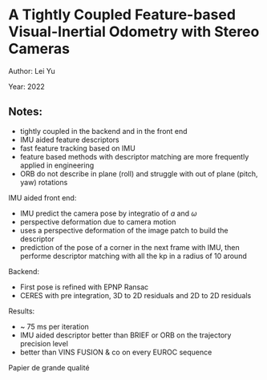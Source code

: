 # A Tightly Coupled Feature-based Visual-Inertial Odometry with Stereo Cameras

Author: Lei Yu

Year: 2022

Notes:
---
* tightly coupled in the backend and in the front end
* IMU aided feature descriptors
* fast feature tracking based on IMU
* feature based methods with descriptor matching are more frequently applied in engineering 
* ORB do not describe in plane (roll) and struggle with out of plane (pitch, yaw) rotations

IMU aided front end:
* IMU predict the camera pose by integratio of $a$ and $\omega$
* perspective deformation due to camera motion
* uses a perspective deformation of the image patch to build the descriptor 
* prediction of the pose of a corner in the next frame with IMU, then performe descriptor matching with all the kp in a radius of 10 around

Backend:
* First pose is refined with EPNP Ransac
* CERES with pre integration, 3D to 2D residuals and 2D to 2D residuals

Results:
* ~ 75 ms per iteration
* IMU aided descriptor better than BRIEF or ORB on the trajectory precision level
* better than VINS FUSION & co on every EUROC sequence 

Papier de grande qualité